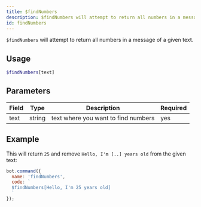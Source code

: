 ```yaml
---
title: $findNumbers 
description: $findNumbers will attempt to return all numbers in a message of a given text.
id: findNumbers
---
```


`$findNumbers` will attempt to return all numbers in a message of a given text.

## Usage

```php
$findNumbers[text]
```

## Parameters 


| Field     | Type    | Description                                        | Required |
|-----------|---------|----------------------------------------------------|----------|
| text      | string  | text where you want to find numbers                | yes      |


## Example

This will return `25` and remove `Hello, I'm [..] years old` from the given text:

```javascript
bot.command({
  name: 'findNumbers',
  code: `
  $findNumbers[Hello, I'm 25 years old]
  `
});
```
